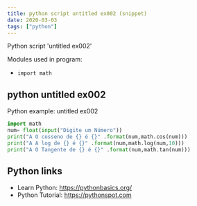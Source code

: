 ```yaml
---
title: python script untitled ex002 (snippet)
date: 2020-03-03
tags: ["python"]
---
```

Python script 'untitled ex002'


Modules used in program: 
* `import math`

## python untitled ex002

Python example: untitled ex002

```python
import math
num= float(input("Digite um Número"))
print("A O cosseno de {} é {}" .format(num,math.cos(num)))
print("A A log de {} é {}" .format(num,math.log(num,10)))
print("A O Tangente de {} é {}" .format(num,math.tan(num)))


```

## Python links

- Learn Python: https://pythonbasics.org/
- Python Tutorial: https://pythonspot.com
